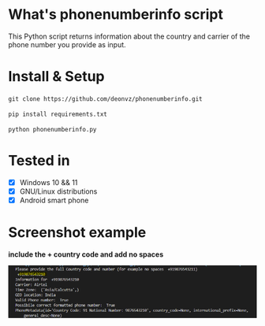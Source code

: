 # What's phonenumberinfo script
This Python script returns information about the country and carrier of the phone number you provide as input.

# Install & Setup
`git clone https://github.com/deonvz/phonenumberinfo.git`

`pip install requirements.txt`

`python phonenumberinfo.py`

# Tested in
- [x] Windows 10 && 11
- [x] GNU/Linux distributions
- [x] Android smart phone

# Screenshot example
**include the + country code and add no spaces**

![alt text](screenshot.png "Screenshot")
